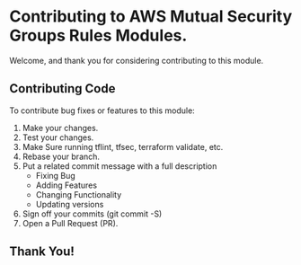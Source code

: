 # Contributing to AWS Mutual Security Groups Rules Modules.

Welcome, and thank you for considering contributing to this module.

## Contributing Code

To contribute bug fixes or features to this module:

1. Make your changes.
2. Test your changes.
3. Make Sure running tflint, tfsec, terraform validate, etc.
3. Rebase your branch.
4. Put a related commit message with a full description
    * Fixing Bug
    * Adding Features
    * Changing Functionality
    * Updating versions
5. Sign off your commits (git commit -S)
6. Open a Pull Request (PR).

## Thank You!
